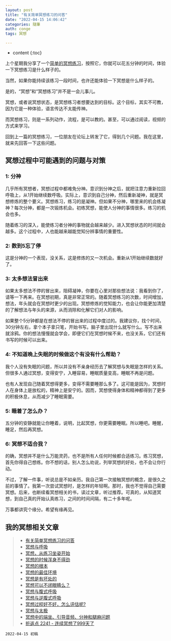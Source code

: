 ```yaml
---
layout: post
title: "有关简单冥想练习的问答"
date: "2022-04-15 14:06:42"
categories: 隨筆
auth: conge
tags: 冥想

---
```

* content
{:toc}

上个星期我分享了一个[简单的冥想练习](https://conge.github.io/2022/04/08/simple-meditation/)，按照它，你就可以花五分钟的时间，体验一下冥想练习是什么样子的。

当然，如果你能持续该练习一段时间，也许还能体验一下冥想是什么样子的。

是的，“冥想”和“冥想练习”并不是一会儿事儿。

冥想，或者说冥想状态，是冥想练习者想要达到的目标。这个目标，其实不可教，因为它是一种体验，语言传达不太能传神。

而冥想练习，则是一系列动作，流程，是可以教的。甚至，可以通过阅读，视频的方式来学习。

回到上一篇的冥想练习，一位朋友在论坛上转发了它，得到几个问题。我在这里，就来先回答一下这些问题。





## 冥想过程中可能遇到的问题与对策

### 1: 分神

几乎所有冥想者，冥想过程中都难免分神。意识到分神之后，就把注意力重新拉回呼吸上，从1开始继续数呼吸。实际上，意识到自己分神，然后重新凝神，就是冥想修炼的整个要义。冥想练习，练习的是凝神。但如果不分神，哪里来的机会练凝神？每次分神，都是一次锻炼机会。初练冥想，能使人分神的事情很多。练习的机会也多。

随着练习的深入，能使练习者分神的事物就会越来越少。进入冥想状态的时间就会越多。这个过程中，人也能越来越能觉知分辨事情的重要性。

### 2: 数到5忘了停

这是分神的一个表现，没关系，这是修炼的又一次机会。重新从1开始继续数就好了。

### 3: 太多想法冒出来

如果太多想法不停的冒出来，阻碍凝神，你要在心里对那些想法说：我看到你了，请等一下再来。在冥想初期，真是非常正常的。随着冥想练习的次数，时间增加，想法，年头就会在冥想时更少的出现。冥想修炼的觉知能力，也会让你能更加清楚的了解想法与年头的来源，从而消除和化解它们对人的影响。

如果整个5分钟都是在想法不停的冒出来的过程中度过的。我建议你，找个时间，30分钟左右，拿个本子拿只笔，开始书写。脑子里出现什么就写什么。写不出来就涂鸦。你的想法慢慢就会学会，即便它们在冥想时候不来，也没关系，它们还有书写的时候可以出来。

### 4: 不知道晚上失眠的时候做这个有没有什么帮助？

我个人没有失眠的问题，所以并没有不亲身经历去了解冥想与失眠是怎样的关系。但很多人通过冥想，变得安宁，入睡容易，睡眠质量变高，睡眠不再是问题。

也有人发现自己随着冥想得更多，变得不需要睡那么多了。这可能是因为，冥想时人在身体上是放松的，精神上是安宁的。因而，冥想使得身体和精神都得到了更多的积极休息，从而减少了睡眠需要。

### 5: 睡着了怎么办？

五分钟的安静就能让你睡着，说明，比起冥想，你更需要睡眠。所以睡吧。睡醒，睡足，然后再冥想。

### 6: 冥想不适合我？

的确，冥想并不是什么万能灵药，也不是所有人任何时候都合适练习。练习冥想，首先你得自己想练。你不想的话，别人怎么劝说，列举冥想的好处，也不会让你行动。

不过，了解一件事，听说总是不如亲历。我自己第一次接触冥想的概念，是很久之前的事情了。我第一次尝试冥想时，是怎样的年轻啊。那时，我也不觉得自己需要冥想。后来，也断续看冥想相关的书，读过文章，听过推荐。可真的，从知道冥想，到自己真的开始认真练习，之间的时间间隔，有二十多年呢。

万事都讲究个缘分。希望有缘再见。

## 我的冥想相关文章

> * [有关简单冥想练习的问答](https://conge.livingwithfcs.org/2022/04/15/Q-and-A-about-meditation/)
> * [冥想与呼吸](https://conge.livingwithfcs.org/2022/04/22/breathing/)
> * [冥想，从练习坐姿开始](https://conge.livingwithfcs.org/2022/04/27/sitting/)
> * [冥想的时候浑身不得劲](https://conge.livingwithfcs.org/2022/05/03/unsettling/)
> * [冥想的根本](https://conge.livingwithfcs.org/2022/05/10/basics/)
> * [冥想的最佳环境](https://conge.livingwithfcs.org/2022/05/17/meditation-env/)
> * [冥想是有坏处的](https://conge.livingwithfcs.org/2022/06/03/disadvantages/)
> * [冥想可以不闭眼睛么？](https://conge.livingwithfcs.org/2022/06/09/eye/)
> * [冥想与腹式呼吸](https://conge.livingwithfcs.org/2022/06/16/belly-breathing/)
> * [冥想与逆腹式呼吸](https://conge.livingwithfcs.org/2022/06/24/alternative-breathing/)
> * [冥想过程好不好，怎么评估呢?](https://conge.livingwithfcs.org/2022/06/29/no-judgement/)
> * [冥想与太极](https://conge.livingwithfcs.org/2022/07/06/taichi/)
> * [冥想中的端坐、引导音频、分神和腿麻问题](https://conge.livingwithfcs.org/2022/07/27/meditation-difficulties/)
> * [折返点 2241 - 连续冥想了999天了](https://conge.livingwithfcs.org/2022/10/16/ReturnPoint-999-meditations/)

```
2022-04-15 初稿
```
